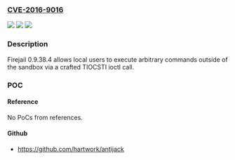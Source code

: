### [CVE-2016-9016](https://cve.mitre.org/cgi-bin/cvename.cgi?name=CVE-2016-9016)
![](https://img.shields.io/static/v1?label=Product&message=n%2Fa&color=blue)
![](https://img.shields.io/static/v1?label=Version&message=n%2Fa&color=blue)
![](https://img.shields.io/static/v1?label=Vulnerability&message=n%2Fa&color=brighgreen)

### Description

Firejail 0.9.38.4 allows local users to execute arbitrary commands outside of the sandbox via a crafted TIOCSTI ioctl call.

### POC

#### Reference
No PoCs from references.

#### Github
- https://github.com/hartwork/antijack

